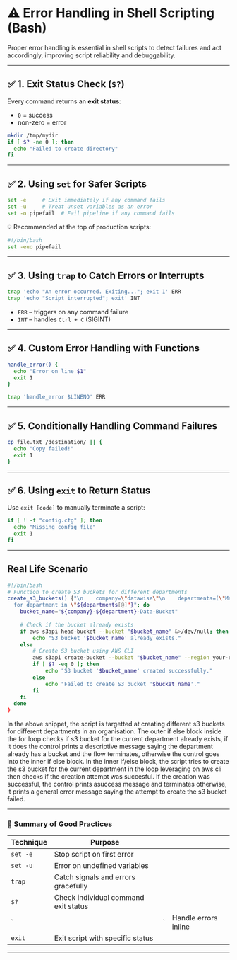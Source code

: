 # ⚠️ Error Handling in Shell Scripting (Bash)

Proper error handling is essential in shell scripts to detect failures and act accordingly, improving script reliability and debuggability.

---

## ✅ 1. **Exit Status Check (`$?`)**

Every command returns an **exit status**:

* `0` = success
* non-zero = error

```bash
mkdir /tmp/mydir
if [ $? -ne 0 ]; then
  echo "Failed to create directory"
fi
```

---

## ✅ 2. **Using `set` for Safer Scripts**

```bash
set -e     # Exit immediately if any command fails
set -u     # Treat unset variables as an error
set -o pipefail  # Fail pipeline if any command fails
```

💡 Recommended at the top of production scripts:

```bash
#!/bin/bash
set -euo pipefail
```

---

## ✅ 3. **Using `trap` to Catch Errors or Interrupts**

```bash
trap 'echo "An error occurred. Exiting..."; exit 1' ERR
trap 'echo "Script interrupted"; exit' INT
```

* `ERR` – triggers on any command failure
* `INT` – handles `Ctrl + C` (SIGINT)

---

## ✅ 4. **Custom Error Handling with Functions**

```bash
handle_error() {
  echo "Error on line $1"
  exit 1
}

trap 'handle_error $LINENO' ERR
```

---

## ✅ 5. **Conditionally Handling Command Failures**

```bash
cp file.txt /destination/ || {
  echo "Copy failed!"
  exit 1
}
```

---

## ✅ 6. **Using `exit` to Return Status**

Use `exit [code]` to manually terminate a script:

```bash
if [ ! -f "config.cfg" ]; then
  echo "Missing config file"
  exit 1
fi
```

---

## Real Life Scenario

```bash
#!/bin/bash
# Function to create S3 buckets for different departments
create_s3_buckets() {"\n    company=\"datawise\"\n    departments=(\"Marketing\" \"Sales\" \"HR\" \"Operations\" \"Media\")\n   
  for department in \"${departments[@]"}"; do
    bucket_name="${company}-${department}-Data-Bucket"
    
    # Check if the bucket already exists
    if aws s3api head-bucket --bucket "$bucket_name" &>/dev/null; then
        echo "S3 bucket '$bucket_name' already exists."
    else
        # Create S3 bucket using AWS CLI
        aws s3api create-bucket --bucket "$bucket_name" --region your-region
        if [ $? -eq 0 ]; then
            echo "S3 bucket '$bucket_name' created successfully."
        else
            echo "Failed to create S3 bucket '$bucket_name'."
        fi
    fi
  done
}
```

In the above snippet, the script is targetted at creating different s3 buckets for different departments in an organisation.
The outer if else block inside the for loop checks if s3 bucket for the current department already exists, if it does the control prints a descriptive message saying the department already has a bucket and the flow terminates, otherwise the control goes into the inner if else block.
In the inner if/else block, the script tries to create the s3 bucket for the current department in the loop leveraging on aws cli then checks if the creation attempt was succesful.
If the creation was successful, the control prints asuccess message and terminates otherwise, it prints a general error message saying the attempt to create the s3 bucket failed.

---

### 🧠 Summary of Good Practices

| Technique | Purpose                              |    |                      |
| --------- | ------------------------------------ | -- | -------------------- |
| `set -e`  | Stop script on first error           |    |                      |
| `set -u`  | Error on undefined variables         |    |                      |
| `trap`    | Catch signals and errors gracefully  |    |                      |
| `$?`      | Check individual command exit status |    |                      |
| \`        |                                      | \` | Handle errors inline |
| `exit`    | Exit script with specific status     |    |                      |

---
